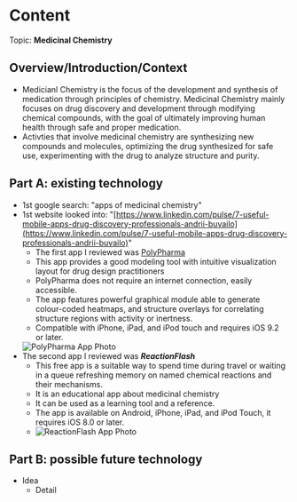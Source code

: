  # Content
Topic: **Medicinal Chemistry**

## Overview/Introduction/Context
* Medicianl Chemistry is the focus of the development and synthesis of medication through principles of chemistry. Medicinal Chemistry mainly focuses on drug discovery and development through modifying chemical compounds, with the goal of ultimately improving human health through safe and proper medication.
* Activties that involve medicinal chemistry are synthesizing new compounds and molecules, optimizing the drug synthesized for safe use, experimenting with the drug to analyze structure and purity.

## Part A: existing technology
* 1st google search: "apps of medicinal chemistry"
* 1st website looked into: "[https://www.linkedin.com/pulse/7-useful-mobile-apps-drug-discovery-professionals-andrii-buvailo](https://www.linkedin.com/pulse/7-useful-mobile-apps-drug-discovery-professionals-andrii-buvailo)"
  * The first app I reviewed was [PolyPharma](https://polypharma-ios.soft112.com/)
  * This app provides a good modeling tool with intuitive visualization layout for drug design practitioners
  * PolyPharma does not require an internet connection, easily accessible.
  * The app features powerful graphical module able to generate colour-coded heatmaps, and structure overlays for correlating structure regions with activity or inertness.
  * Compatible with iPhone, iPad, and iPod touch and requires iOS 9.2 or later.
   <img alt="PolyPharma App Photo" src="https://github.com/user-attachments/assets/64832c19-1de3-448c-93bc-9bff10f72cc8">
* The second app I reviewed was **_ReactionFlash_**
  * This free app is a suitable way to spend time during travel or waiting in a queue refreshing memory on named chemical reactions and their mechanisms.
  * It is an educational app about medicinal chemistry
  * It can be used as a learning tool and a reference.
  * The app is available on Android, iPhone, iPad, and iPod Touch, it requires iOS 8.0 or later.
  * <img alt="ReactionFlash App Photo" src="https://github.com/user-attachments/assets/00e23f8f-3aa6-4e49-accd-a87023e3ca8e">

## Part B: possible future technology
* Idea
  * Detail
